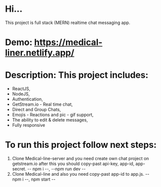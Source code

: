 # Hi...

This project is full stack (MERN) realtime chat messaging app.

# Demo: https://medical-liner.netlify.app/

# Description: This project includes:
- ReactJS,
- NodeJS,
- Authentication,
- GetStream.io - Real time chat,
- Direct and Group Chats,
- Emojis - Reactions and pic - gif support,
- The ability to edit & delete messages,
- Fully responsive

# To run this project follow next steps:

1. Clone Medical-line-server and you need create own chat project on getstream.io after this you should copy-past api-key, app-id, app-secret. -- npm i --, --npm run dev --
2. Clone Medical-line and also you need copy-past app-id to app.js. -- npm i --, npm start --
